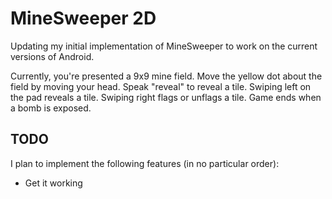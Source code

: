 MineSweeper 2D
========

Updating my initial implementation of MineSweeper to work on the current
versions of Android.

Currently, you're presented a 9x9 mine field. Move the yellow dot about the 
field by moving your head. Speak "reveal" to reveal a tile. Swiping left on the 
pad reveals a tile. Swiping right flags or unflags a tile. Game ends when a bomb
is exposed.

## TODO
I plan to implement the following features (in no particular order):
* Get it working